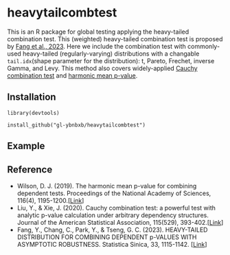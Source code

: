 # heavytailcombtest

This is an R package for global testing applying the heavy-tailed combination test. This (weighted) heavy-tailed combination test is proposed by [Fang et al., 2023](https://www3.stat.sinica.edu.tw/statistica/J33N21/J33N2101/J33N2101.html). Here we include the combination test with commonly-used heavy-tailed (regularly-varying) distributions with a changable `tail.idx`(shape parameter for the distribution): t, Pareto, Frechet, inverse Gamma, and Levy. 
This method also covers widely-applied [Cauchy combination test](https://www.tandfonline.com/doi/full/10.1080/01621459.2018.1554485) and [harmonic mean p-value](https://www.pnas.org/doi/abs/10.1073/pnas.1814092116).


## Installation
```{r}
library(devtools)

install_github("gl-ybnbxb/heavytailcombtest")
```

## Example


## Reference
- Wilson, D. J. (2019). The harmonic mean p-value for combining dependent tests. Proceedings of the National Academy of Sciences, 116(4), 1195-1200.[[Link](https://www.pnas.org/doi/abs/10.1073/pnas.1814092116)]
- Liu, Y., & Xie, J. (2020). Cauchy combination test: a powerful test with analytic p-value calculation under arbitrary dependency structures. Journal of the American Statistical Association, 115(529), 393-402.[[Link](https://www.tandfonline.com/doi/full/10.1080/01621459.2018.1554485)]
- Fang, Y., Chang, C., Park, Y., & Tseng, G. C. (2023). HEAVY-TAILED DISTRIBUTION FOR COMBINING DEPENDENT p-VALUES WITH ASYMPTOTIC ROBUSTNESS. Statistica Sinica, 33, 1115-1142. [[Link](https://www3.stat.sinica.edu.tw/statistica/J33N21/J33N2101/J33N2101.html)]
